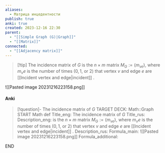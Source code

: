 ```yaml
---
aliases:
  - Матрица инцедентности
publish: true
anki: true
created: 2023-12-16 22:30
parent:
  - "[[Simple Graph (G)|Graph]]"
  - "[[Matrix]]"
connected:
  - "[[Adjacency matrix]]"
---
```


> [!tip] The incidence matrix of $G$ 
is the $n×m$ matrix $M_G := (m_{ve})$, where $m_ve$ is the number of times ($0, 1$, or $2$) that vertex $v$ and edge $e$ are [[Incident vertex and edge|incident]] .

![[Pasted image 20231216223158.png]]


#### Anki
> [!question]- The incidence matrix of $G$ 
TARGET DECK: Math::Graph
START
Math def
Title_eng: The incidence matrix of $G$ 
Title_rus: 
Description_eng: is the $n×m$ matrix $M_G := (m_{ve})$, where $m_ve$ is the number of times ($0, 1$, or $2$) that vertex $v$ and edge $e$ are [[Incident vertex and edge|incident]] .
Description_rus: 
Formula_main: ![[Pasted image 20231216223158.png]]
Formula_additional:
<!--ID: 1705263185771-->
END












